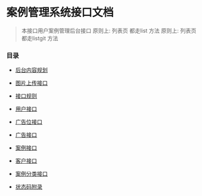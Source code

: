 

# 案例管理系统接口文档

> 本接口用户案例管理后台接口
> 原则上: 列表页 都走list  方法
> 原则上: 列表页 都走listgit   方法

### __目录__

+ [后台内容规划](/doc/admin/doc0.md#后台内容规划)

+ [图片上传接口](/doc/admin/img.md#图片上传)

+ [接口规则](/doc/admin/doc.md#接口约定)

+ [用户接口](/doc/admin/user.md#登录接口 )

+ [广告位接口](/doc/admin/adsplace.md#接口约定)

+ [广告接口](/doc/admin/ads.md#接口约定)

+ [案例接口](/doc/admin/act.md#接口约定)

+ [客户接口](/doc/admin/source.md#案例接口)

+ [案例分类接口](/doc/admin/category.md#接口约定)

+ [状态码附录](/doc/admin/status.md#状态码)
